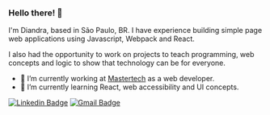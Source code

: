 ### Hello there! 👋

I'm Diandra, based in São Paulo, BR. I have experience building simple page web applications using Javascript, Webpack and React.

I also had the opportunity to work on projects to teach programming, web concepts and logic to show that technology can be for everyone.

- 🔭 I’m currently working at [Mastertech](https://www.mastertech.com.br) as a web developer.
- 🌱 I’m currently learning React, web accessibility and UI concepts.

[![Linkedin Badge](https://img.shields.io/badge/-LinkedIn-blue?style=flat-square&logo=Linkedin&logoColor=white&link=https://www.linkedin.com/in/diandralandrade//)](https://www.linkedin.com/in/diandralandrade/)
[![Gmail Badge](https://img.shields.io/badge/-Gmail-c14438?style=flat-square&logo=Gmail&logoColor=white&link=mailto:di.andrade90@gmail.com)](mailto:di.andrade90@gmail.com)